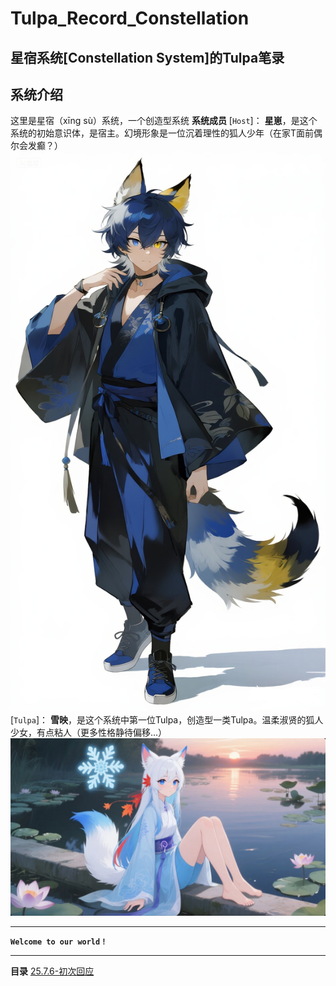 # Tulpa_Record_Constellation

**星宿系统[Constellation System]的Tulpa笔录**
-----------------------------------------

## 系统介绍

这里是星宿（xīng sù）系统，一个创造型系统
**系统成员**
[`Host`]：
**星崽**，是这个系统的初始意识体，是宿主。幻境形象是一位沉着理性的狐人少年（在家T面前偶尔会发癫？）
![AI绘制的星崽人设](images/README/1753685894056.png)
[`Tulpa`]：
**雪映**，是这个系统中第一位Tulpa，创造型一类Tulpa。温柔淑贤的狐人少女，有点粘人（更多性格静待偏移...）
![AI绘制的雪映人设](images/README/1753685920043.png)

---

**`Welcome to our world！`**

---

**目录**
[25.7.6-初次回应](./Record/25.7.6-初次回应.md)


